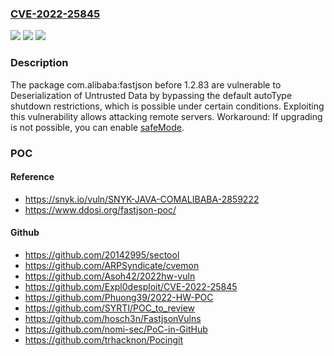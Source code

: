 ### [CVE-2022-25845](https://cve.mitre.org/cgi-bin/cvename.cgi?name=CVE-2022-25845)
![](https://img.shields.io/static/v1?label=Product&message=com.alibaba%3Afastjson&color=blue)
![](https://img.shields.io/static/v1?label=Version&message=n%2Fa&color=blue)
![](https://img.shields.io/static/v1?label=Vulnerability&message=Deserialization%20of%20Untrusted%20Data&color=brighgreen)

### Description

The package com.alibaba:fastjson before 1.2.83 are vulnerable to Deserialization of Untrusted Data by bypassing the default autoType shutdown restrictions, which is possible under certain conditions. Exploiting this vulnerability allows attacking remote servers. Workaround: If upgrading is not possible, you can enable [safeMode](https://github.com/alibaba/fastjson/wiki/fastjson_safemode).

### POC

#### Reference
- https://snyk.io/vuln/SNYK-JAVA-COMALIBABA-2859222
- https://www.ddosi.org/fastjson-poc/

#### Github
- https://github.com/20142995/sectool
- https://github.com/ARPSyndicate/cvemon
- https://github.com/Asoh42/2022hw-vuln
- https://github.com/Expl0desploit/CVE-2022-25845
- https://github.com/Phuong39/2022-HW-POC
- https://github.com/SYRTI/POC_to_review
- https://github.com/hosch3n/FastjsonVulns
- https://github.com/nomi-sec/PoC-in-GitHub
- https://github.com/trhacknon/Pocingit

